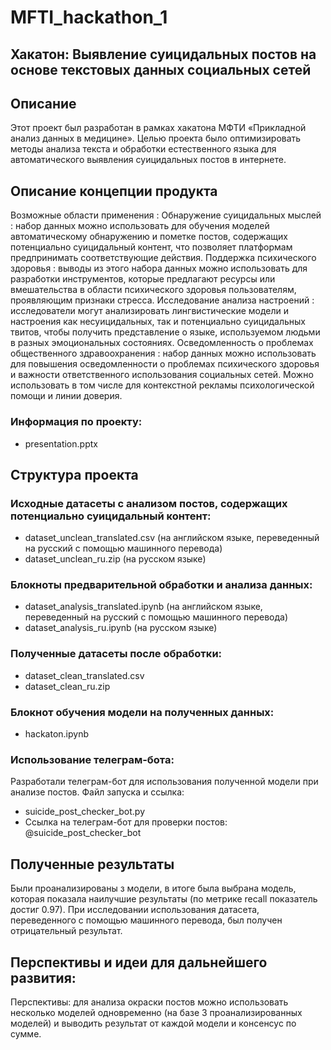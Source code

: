# MFTI_hackathon_1
## Хакатон: Выявление суицидальных постов на основе текстовых данных социальных сетей
## Описание
Этот проект был разработан в рамках хакатона МФТИ «Прикладной анализ данных в медицине». Целью проекта было оптимизировать методы анализа текста и обработки естественного языка для автоматического выявления суицидальных постов в интернете.

## Описание концепции продукта

Возможные области применения :
Обнаружение суицидальных мыслей : набор данных можно использовать для обучения моделей автоматическому обнаружению и пометке постов, содержащих потенциально суицидальный контент, что позволяет платформам предпринимать соответствующие действия. Поддержка психического здоровья : выводы из этого набора данных можно использовать для разработки инструментов, которые предлагают ресурсы или вмешательства в области психического здоровья пользователям, проявляющим признаки стресса. Исследование анализа настроений : исследователи могут анализировать лингвистические модели и настроения как несуицидальных, так и потенциально суицидальных твитов, чтобы получить представление о языке, используемом людьми в разных эмоциональных состояниях. Осведомленность о проблемах общественного здравоохранения : набор данных можно использовать для повышения осведомленности о проблемах психического здоровья и важности ответственного использования социальных сетей. Можно использовать в том числе для контекстной рекламы психологической помощи и линии доверия.

### Информация по проекту:
- presentation.pptx

## Структура проекта
### Исходные датасеты с анализом постов, содержащих потенциально суицидальный контент:
- dataset_unclean_translated.csv (на английском языке, переведенный на русский с помощью машинного перевода)
- dataset_unclean_ru.zip (на русском языке)

### Блокноты предварительной обработки и анализа данных:
- dataset_analysis_translated.ipynb (на английском языке, переведенный на русский с помощью машинного перевода)
- dataset_analysis_ru.ipynb (на русском языке)

### Полученные датасеты после обработки:
- dataset_clean_translated.csv
- dataset_clean_ru.zip

### Блокнот обучения модели на полученных данных:
- hackaton.ipynb

### Использование телеграм-бота:
Разработали телеграм-бот для использования полученной модели при анализе постов. Файл запуска и ссылка:
- suicide_post_checker_bot.py
- Ссылка на телеграм-бот для проверки постов: @suicide_post_checker_bot

## Полученные результаты
Были проанализированы з модели, в итоге была выбрана модель, которая показала наилучшие результаты (по метрике recall показатель достиг 0.97). При исследовании использования датасета, переведенного с помощью машинного перевода, был получен отрицательный результат.

## Перспективы и идеи для дальнейшего развития:
Перспективы: для анализа окраски постов можно использовать несколько моделей одновременно (на базе 3 проанализированных моделей) и выводить результат от каждой модели и консенсус по сумме.

